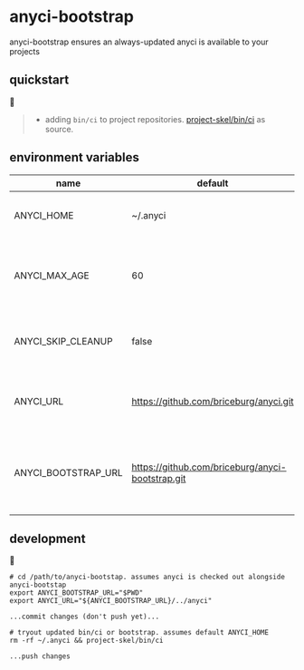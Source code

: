 # anyci-bootstrap
anyci-bootstrap ensures an always-updated anyci is available to your projects

## quickstart

:construction:

> * adding `bin/ci` to project repositories. [project-skel/bin/ci](project-skel/bin/ci) as source.

## environment variables

name | default | description
--- | --- | ---
ANYCI_HOME | ~/.anyci | Workspaces and Checkouts directory.
ANYCI_MAX_AGE | 60 | Number of seconds allowed before checking for  updates.
ANYCI_SKIP_CLEANUP | false | True to skip cleaning up workspaces and tmp files.
ANYCI_URL | https://github.com/briceburg/anyci.git | URL of anyci git repository. Can be a path.
ANYCI_BOOTSTRAP_URL | https://github.com/briceburg/anyci-bootstrap.git | URL used by `bin/ci` in project repositories to bootstrap anyci. Can be a path.

## development

:construction:

```
# cd /path/to/anyci-bootstap. assumes anyci is checked out alongside anyci-bootstap
export ANYCI_BOOTSTRAP_URL="$PWD"
export ANYCI_URL="${ANYCI_BOOTSTRAP_URL}/../anyci"

...commit changes (don't push yet)...

# tryout updated bin/ci or bootstrap. assumes default ANYCI_HOME
rm -rf ~/.anyci && project-skel/bin/ci

...push changes
```
